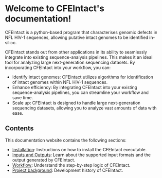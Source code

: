 
# Welcome to CFEIntact's documentation!

CFEIntact is a python-based program that characterises genomic defects in NFL HIV-1 sequences,
allowing putative intact genomes to be identified in-silico.

CFEIntact stands out from other applications in its ability to seamlessly integrate into existing sequence-analysis pipelines.
This makes it an ideal tool for analyzing large next-generation sequencing datasets.
By incorporating CFEIntact into your workflow, you can:
- Identify intact genomes: CFEIntact utilizes algorithms for identification of intact genomes within NFL HIV-1 sequences.
- Enhance efficiency: By integrating CFEIntact into your existing sequence-analysis pipelines,
  you can streamline your workflow and save time.
- Scale up: CFEIntact is designed to handle large next-generation sequencing datasets,
  allowing you to analyze vast amounts of data with ease.

## Contents

This documentation website contains the following sections:

- [Installation](installation.md): Instructions on how to install the CFEIntact executable.
- [Inputs and Outputs](io.md): Learn about the supported input formats and the output generated by CFEIntact.
- [Workflow](workflow.md): Understand the step-by-step logic of CFEIntact.
- [Project background](background.md): Development history of CFEIntact.
